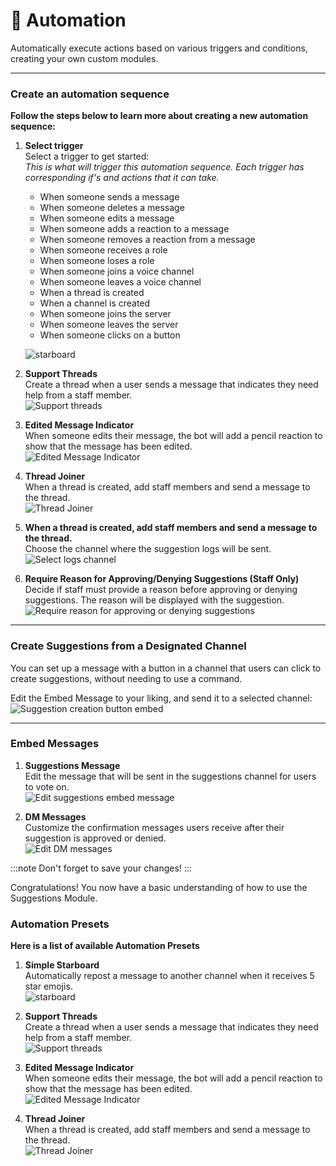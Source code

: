 # 🤖 Automation

Automatically execute actions based on various triggers and conditions, creating your own custom modules.

-----------

### Create an automation sequence

**Follow the steps below to learn more about creating a new automation sequence:**

1. **Select trigger**  
   Select a trigger to get started:<br/>
   _This is what will trigger this automation sequence. Each trigger has corresponding if's and actions that it can take._

      - When someone sends a message
      - When someone deletes a message
      - When someone edits a message
      - When someone adds a reaction to a message
      - When someone removes a reaction from a message
      - When someone receives a role
      - When someone loses a role
      - When someone joins a voice channel
      - When someone leaves a voice channel
      - When a thread is created
      - When a channel is created
      - When someone joins the server
      - When someone leaves the server
      - When someone clicks on a button 

   ![starboard](./img/Suggestion-EnableDisable.png)

2. **Support Threads**  
   Create a thread when a user sends a message that indicates they need help from a staff member.  
   ![Support threads](./img/Suggestion-SelectChannel.png)

3. **Edited Message Indicator**  
   When someone edits their message, the bot will add a pencil reaction to show that the message has been edited.  
   ![Edited Message Indicator](./img/Suggestion-EmojiSelect.png)

4. **Thread Joiner**  
   When a thread is created, add staff members and send a message to the thread.  
   ![Thread Joiner](./img/Suggestion-EnableDisableLogs.png)

5. **When a thread is created, add staff members and send a message to the thread.**  
   Choose the channel where the suggestion logs will be sent.  
   ![Select logs channel](./img/Suggestion-SelectChannelLogs.png)

6. **Require Reason for Approving/Denying Suggestions (Staff Only)**  
   Decide if staff must provide a reason before approving or denying suggestions. The reason will be displayed with the suggestion.  
   ![Require reason for approving or denying suggestions](./img/Suggestion-StaffReasonApproveDeny.png)

----------
### Create Suggestions from a Designated Channel

You can set up a message with a button in a channel that users can click to create suggestions, without needing to use a command.

Edit the Embed Message to your liking, and send it to a selected channel:  
![Suggestion creation button embed](./img/Suggestion-ButtonEmbed.png)

---------
### Embed Messages

1. **Suggestions Message**  
   Edit the message that will be sent in the suggestions channel for users to vote on.  
   ![Edit suggestions embed message](./img/Suggestion-EmbedMessage.png)

2. **DM Messages**  
   Customize the confirmation messages users receive after their suggestion is approved or denied.  
   ![Edit DM messages](./img/Suggestion-DMMessage.png)

:::note
Don't forget to save your changes!
:::

Congratulations! You now have a basic understanding of how to use the Suggestions Module.

### Automation Presets

**Here is a list of available Automation Presets**

1. **Simple Starboard**  
   Automatically repost a message to another channel when it receives 5 star emojis.  
   ![starboard](./img/Suggestion-EnableDisable.png)

2. **Support Threads**  
   Create a thread when a user sends a message that indicates they need help from a staff member.  
   ![Support threads](./img/Suggestion-SelectChannel.png)

3. **Edited Message Indicator**  
   When someone edits their message, the bot will add a pencil reaction to show that the message has been edited.  
   ![Edited Message Indicator](./img/Suggestion-EmojiSelect.png)

4. **Thread Joiner**  
   When a thread is created, add staff members and send a message to the thread.  
   ![Thread Joiner](./img/Suggestion-EnableDisableLogs.png)
